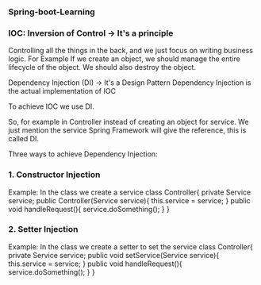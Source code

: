 ### Spring-boot-Learning

### IOC: Inversion of Control -> It's a principle
Controlling all the things in the back, and we just focus on writing business logic.
For Example If we create an object, we should manage the entire lifecycle of the object. We should also destroy the object.

Dependency Injection (DI) -> It's a Design Pattern
Dependency Injection is the actual implementation of IOC

To achieve IOC we use DI.

So, for example in Controller instead of creating an object for service. We just mention the service Spring Framework will give the reference, this is called DI.

Three ways to achieve Dependency Injection:
### 1. Constructor Injection
  Example:
    In the class we create a service
    class Controller{
        private Service service;
        public Controller(Service service){
          this.service = service;
        }
        public void handleRequest(){
          service.doSomething();
        }
    }
### 2. Setter Injection
  Example:
    In the class we create a setter to set the service
    class Controller{
        private Service service;
        public void setService(Service service){
          this.service = service;
        }
        public void handleRequest(){
          service.doSomething();
        }
    }
